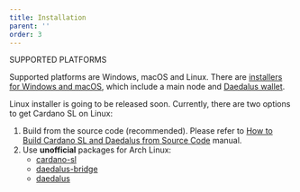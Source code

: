 ```yaml
---
title: Installation
parent: ''
order: 3
---
```


[](https://cardanodocs.com/installation/#supported-platforms)SUPPORTED PLATFORMS

Supported platforms are Windows, macOS and Linux. There are [installers for Windows and macOS](https://daedaluswallet.io/#download), which include a main node and [Daedalus wallet](https://github.com/input-output-hk/daedalus).

Linux installer is going to be released soon. Currently, there are two options to get Cardano SL on Linux:

1.  Build from the source code (recommended). Please refer to [How to Build Cardano SL and Daedalus from Source Code](https://github.com/input-output-hk/cardano-sl/blob/develop/docs/how-to/build-cardano-sl-and-daedalus-from-source-code.md) manual.
2.  Use **unofficial** packages for Arch Linux:
    -   [cardano-sl](https://aur.archlinux.org/packages/cardano-sl/)
    -   [daedalus-bridge](https://aur.archlinux.org/packages/daedalus-bridge/)
    -   [daedalus](https://aur.archlinux.org/packages/daedalus/)
